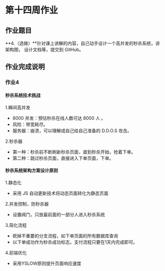 # 第十四周作业

## 作业题目

**4.（选做）**针对课上讲解的内容，自己动手设计一个高并发的秒杀系统，讲架构图， 设计文档等，提交到 GitHub。

## 作业完成说明

### 作业4

#### 秒杀系统技术挑战 

1.瞬间高并发

- 8000 并发：预估秒杀在线人数可达 8000 人 。
- 风险：带宽耗尽。
- 服务器：崩溃，可以理解成自己给自己准备的 D.D.O.S 攻击。 

2.秒杀器

- 第一种：秒杀前不断刷新秒杀页面，直到秒杀开始，抢着下单。
- 第二种：跳过秒杀页面，直接进入下单页面，下单。

#### 秒杀系统架构方案设计原则

1.静态化

- 采用 JS 自动更新技术将动态页面转化为静态页面 

2.并发控制，防秒杀器

- 设置阀门，只放最前面的一部分人进入秒杀系统 

3.简化流程

- 砍掉不重要的分支流程，如下单页面的所有数据库查询
- 以下单成功作为秒杀成功标志。支付流程只要在1天内完成即可。 

4.前端优化 

- 采用YSLOW原则提升页面响应速度



